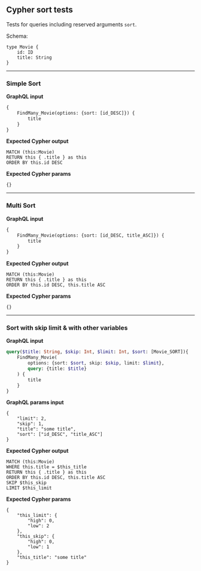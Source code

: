 ## Cypher sort tests

Tests for queries including reserved arguments `sort`.

Schema:

```schema
type Movie {
    id: ID
    title: String
}
```

---

### Simple Sort

**GraphQL input**

```graphql
{
    FindMany_Movie(options: {sort: [id_DESC]}) {
        title
    }
}
```

**Expected Cypher output**

```cypher
MATCH (this:Movie) 
RETURN this { .title } as this
ORDER BY this.id DESC
```

**Expected Cypher params**

```cypher-params
{}
```

---

### Multi Sort

**GraphQL input**

```graphql
{
    FindMany_Movie(options: {sort: [id_DESC, title_ASC]}) {
        title
    }
}
```

**Expected Cypher output**

```cypher
MATCH (this:Movie) 
RETURN this { .title } as this
ORDER BY this.id DESC, this.title ASC
```

**Expected Cypher params**

```cypher-params
{}
```

---

### Sort with skip limit & with other variables

**GraphQL input**

```graphql
query($title: String, $skip: Int, $limit: Int, $sort: [Movie_SORT]){
    FindMany_Movie(
        options: {sort: $sort, skip: $skip, limit: $limit},
        query: {title: $title}
    ) {
        title
    }
}
```

**GraphQL params input**

```graphql-params
{
    "limit": 2,
    "skip": 1,
    "title": "some title",
    "sort": ["id_DESC", "title_ASC"]
}
```

**Expected Cypher output**

```cypher
MATCH (this:Movie) 
WHERE this.title = $this_title
RETURN this { .title } as this
ORDER BY this.id DESC, this.title ASC
SKIP $this_skip
LIMIT $this_limit
```

**Expected Cypher params**

```cypher-params
{
    "this_limit": {
        "high": 0,
        "low": 2
    },
    "this_skip": {
        "high": 0,
        "low": 1
    },
    "this_title": "some title"
}
```

